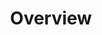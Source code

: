 ---
layout: overview
id: overview
nav: true
nav-order: 1
title: Overview
intro: The snow-capped peaks of the Swiss Alps provide a winter-sports paradise, making Switzerland a premiere destination for hurtling down white-powder pistes.

banner:
  content: >
    <div class="container container--no-padding">
      <div class="width width--xl">
        <img src="{{site.img}}/title.svg" alt="{{site.title}}">
      </div>
    </div>
---